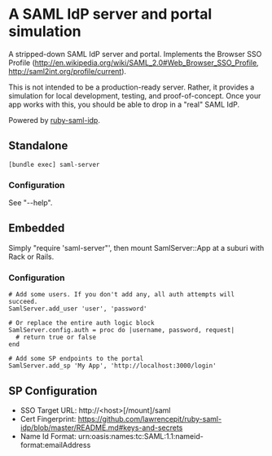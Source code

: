 # A SAML IdP server and portal simulation

A stripped-down SAML IdP server and portal. Implements the Browser SSO Profile (http://en.wikipedia.org/wiki/SAML_2.0#Web_Browser_SSO_Profile, http://saml2int.org/profile/current).

This is not intended to be a production-ready server. Rather, it provides a simulation for local development, testing, and proof-of-concept.
Once your app works with this, you should be able to drop in a "real" SAML IdP.

Powered by [ruby-saml-idp](https://github.com/lawrencepit/ruby-saml-idp).

## Standalone

    [bundle exec] saml-server

### Configuration

See "--help".

## Embedded

Simply "require 'saml-server"', then mount SamlServer::App at a suburi with Rack or Rails.

### Configuration

    # Add some users. If you don't add any, all auth attempts will succeed.
    SamlServer.add_user 'user', 'password'

    # Or replace the entire auth logic block
    SamlServer.config.auth = proc do |username, password, request|
      # return true or false
    end

    # Add some SP endpoints to the portal
    SamlServer.add_sp 'My App', 'http://localhost:3000/login'

## SP Configuration

* SSO Target URL: http://\<host\>[/mount]/saml
* Cert Fingerprint: https://github.com/lawrencepit/ruby-saml-idp/blob/master/README.md#keys-and-secrets
* Name Id Format: urn:oasis:names:tc:SAML:1.1:nameid-format:emailAddress
